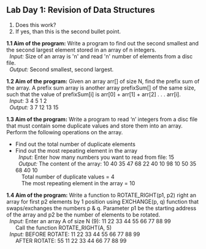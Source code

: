 ## Lab Day 1: Revision of Data Structures

<ol>
  <li>Does this work?</li>
  <li>If yes, than this is the second bullet point.</li>
</ol>

**1.1 Aim of the program:** Write a program to find out the second smallest and the second largest element stored in an array of n integers.  
&nbsp; _Input:_ Size of an array is 'n' and read 'n' number of elements from a disc file.  
&nbsp; _Output:_ Second smallest, second largest.  
  
**1.2 Aim of the program:** Given an array arr[] of size N, find the prefix sum of the array. A prefix sum array is another array prefixSum[] of the same size, such that the value of prefixSum[i] is arr[0] + arr[1] + arr[2] . . . arr[i].  
&nbsp; _Input:_ 3 4 5 1 2  
&nbsp; _Output:_ 3 7 12 13 15  

**1.3 Aim of the program:** Write a program to read ‘n’ integers from a disc file that must contain some duplicate values and store them into an array. Perform the following operations on the array.  
- Find out the total number of duplicate elements
- Find out the most repeating element in the array  
&nbsp; _Input:_ Enter how many numbers you want to read from file: 15  
&nbsp; _Output:_ The content of the array: 10 40 35 47 68 22 40 10 98 10 50 35 68 40 10  
&nbsp; &nbsp; Total number of duplicate values = 4  
&nbsp; &nbsp; The most repeating element in the array = 10  

**1.4 Aim of the program:** Write a function to ROTATE_RIGHT(p1, p2) right an array for first p2 elements by 1 position using EXCHANGE(p, q) function that swaps/exchanges the numbers p &amp; q. Parameter p1 be the starting address of the array and p2 be the number of elements to be rotated.  
&nbsp; _Input:_ Enter an array A of size N (9): 11 22 33 44 55 66 77 88 99  
&nbsp; &nbsp; &nbsp; Call the function ROTATE_RIGHT(A, 5)  
&nbsp; _Input:_ BEFORE ROTATE: 11 22 33 44 55 66 77 88 99  
&nbsp; &nbsp; &nbsp; AFTER ROTATE: 55 11 22 33 44 66 77 88 99  

